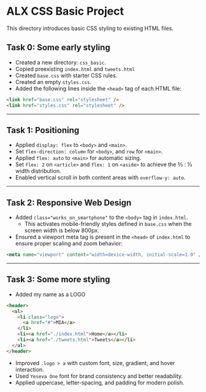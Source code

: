 # ALX CSS Basic Project

This directory introduces basic CSS styling to existing HTML files.

## Task 0: Some early styling

- Created a new directory: `css_basic`.
- Copied preexisting `index.html` and `tweets.html`
- Created `base.css` with starter CSS rules.
- Created an empty `styles.css`.
- Added the following lines inside the `<head>` tag of each HTML file:

```html
<link href="base.css" rel="stylesheet" />
<link href="styles.css" rel="stylesheet" />
```

---

## Task 1: Positioning

- Applied `display: flex` to `<body>` and `<main>`.
- Set `flex-direction: column` for `<body>`, and `row` for `<main>`.
- Applied `flex: auto` to `<main>` for automatic sizing.
- Set `flex: 2` on `<article>` and `flex: 1` on `<aside>` to achieve the ⅔ : ⅓ width distribution.
- Enabled vertical scroll in both content areas with `overflow-y: auto`.

---

## Task 2: Responsive Web Design

- Added `class="works_on_smartphone"` to the `<body>` tag in `index.html`.
  - This activates mobile-friendly styles defined in `base.css` when the screen width is below 800px.
- Ensured a viewport meta tag is present in the `<head>` of `index.html` to ensure proper scaling and zoom behavior:

```html
<meta name="viewport" content="width=device-width, initial-scale=1.0" />
```

---

## Task 3: Some more styling

- Added my name as a LOGO

```html
<header>
  <ul>
    <li class="logo">
      <a href="#">MIA</a>
    </li>
    <li><a href="./index.html">Home</a></li>
    <li><a href="./tweets.html">Tweets</a></li>
  </ul>
</header>
```

- Improved `.logo > a` with custom font, size, gradient, and hover interaction.
- Used `Yeseva One` font for brand consistency and better readability.
- Applied uppercase, letter-spacing, and padding for modern polish.
